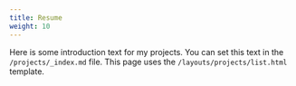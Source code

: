 ```yaml
---
title: Resume
weight: 10
---
```


Here is some introduction text for my projects. You can set this text in the `/projects/_index.md` file. This page uses the `/layouts/projects/list.html` template.
